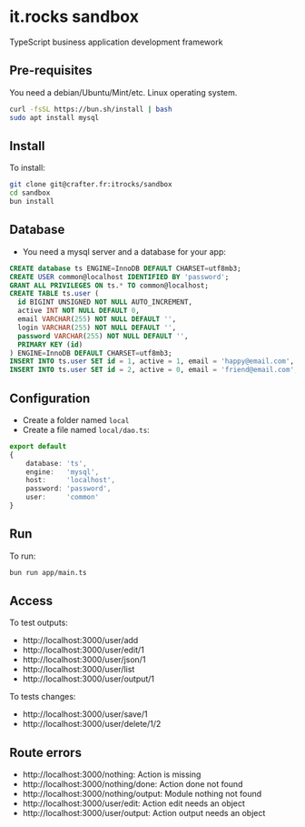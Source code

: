 # it.rocks sandbox

TypeScript business application development framework

## Pre-requisites

You need a debian/Ubuntu/Mint/etc. Linux operating system.

```bash
curl -fsSL https://bun.sh/install | bash
sudo apt install mysql
```

## Install

To install:

```bash
git clone git@crafter.fr:itrocks/sandbox
cd sandbox
bun install
```

## Database

- You need a mysql server and a database for your app:

```sql
CREATE database ts ENGINE=InnoDB DEFAULT CHARSET=utf8mb3;
CREATE USER common@localhost IDENTIFIED BY 'password';
GRANT ALL PRIVILEGES ON ts.* TO common@localhost;
CREATE TABLE ts.user (
  id BIGINT UNSIGNED NOT NULL AUTO_INCREMENT,
  active INT NOT NULL DEFAULT 0,
  email VARCHAR(255) NOT NULL DEFAULT '',
  login VARCHAR(255) NOT NULL DEFAULT '',
  password VARCHAR(255) NOT NULL DEFAULT '',
  PRIMARY KEY (id)
) ENGINE=InnoDB DEFAULT CHARSET=utf8mb3;
INSERT INTO ts.user SET id = 1, active = 1, email = 'happy@email.com', login = 'happy', password = 'xxxx';
INSERT INTO ts.user SET id = 2, active = 0, email = 'friend@email.com', login = 'friend', password = 'xxxx'; 
```

## Configuration

- Create a folder named `local`
- Create a file named `local/dao.ts`:

```ts
export default
{
	database: 'ts',
	engine:   'mysql',
	host:     'localhost',
	password: 'password',
	user:     'common'
}
```

## Run

To run:

```bash
bun run app/main.ts
```

## Access

To test outputs:

- http://localhost:3000/user/add
- http://localhost:3000/user/edit/1
- http://localhost:3000/user/json/1
- http://localhost:3000/user/list
- http://localhost:3000/user/output/1

To tests changes:

- http://localhost:3000/user/save/1
- http://localhost:3000/user/delete/1/2

## Route errors

- http://localhost:3000/nothing: Action is missing
- http://localhost:3000/nothing/done: Action done not found
- http://localhost:3000/nothing/output: Module nothing not found
- http://localhost:3000/user/edit: Action edit needs an object
- http://localhost:3000/user/output: Action output needs an object
